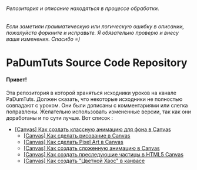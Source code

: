 ###### Репозитория и описание находяться в процессе обработки.
###### Если заметили грамматическую или логическую ошибку в описании, пожалуйста форкните и исправьте. Я обязательно проверю и внесу ваши изменения. Спасибо =)
# PaDumTuts Source Code Repository
#### Привет!
Эта репозитория в которой храняться исходники уроков на канале PaDumTuts. Должен сказать, что некоторые исходники не полностью совпадают с уроком. Они были дописаны с комментариями или слегка поправлены. Желательно использовать измененные версии, так как они доработаны и по сути лучше. Вот список :
 + [\[Canvas\] Как создать классную анимацию для фона в Canvas](https://github.com/Godje/pdt/tree/master/pdt-sources/canvas-animation__1)
	+ [\[Canvas\] Как сделать рисование в Canvas](https://github.com/Godje/pdt/tree/master/pdt-sources/canvas-drawing)
	+ [\[Canvas\] Как сделать Pixel Art в Canvas](https://github.com/Godje/pdt/tree/master/pdt-sources/canvas-pixel-art)
	+ [\[Canvas\] Как создать сложенную анимацию в Canvas](https://github.com/Godje/pdt/tree/master/pdt-sources/canvas-animation__2)
	+ [\[Canvas\] Как создать преследующие частицы в HTML5 Canvas](https://github.com/Godje/pdt/tree/master/pdt-sources/vector--pursuers)
	+ [\[Canvas\] Как создать "Цветной Хаос" в канвасе](https://github.com/Godje/pdt/tree/master/pdt-sources/vector--color-chaos)
